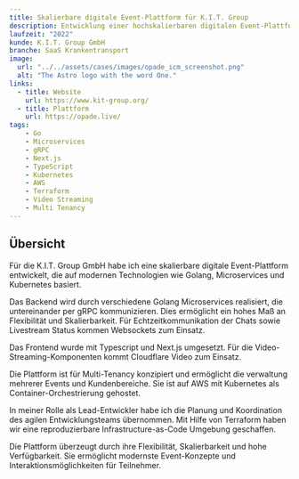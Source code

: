 ```yaml
---
title: Skalierbare digitale Event-Plattform für K.I.T. Group
description: Entwicklung einer hochskalierbaren digitalen Event-Plattform basierend auf Golang, gRPC, Next.js und Kubernetes. Ermöglicht modernste Event-Konzepte durch Echtzeit-Interaktion und Video-Streaming.
laufzeit: "2022"
kunde: K.I.T. Group GmbH
branche: SaaS Krankentransport
image:
  url: "../../assets/cases/images/opade_icm_screenshot.png"
  alt: "The Astro logo with the word One."
links:
  - title: Website
    url: https://www.kit-group.org/
  - title: Plattform
    url: https://opade.live/
tags:
    - Go
    - Microservices
    - gRPC
    - Next.js
    - TypeScript
    - Kubernetes
    - AWS
    - Terraform
    - Video Streaming
    - Multi Tenancy
---
```


## Übersicht

Für die K.I.T. Group GmbH habe ich eine skalierbare digitale Event-Plattform entwickelt, die auf modernen Technologien wie Golang, Microservices und Kubernetes basiert.

Das Backend wird durch verschiedene Golang Microservices realisiert, die untereinander per gRPC kommunizieren. Dies ermöglicht ein hohes Maß an Flexibilität und Skalierbarkeit. Für Echtzeitkommunikation der Chats sowie Livestream Status kommen Websockets zum Einsatz.

Das Frontend wurde mit Typescript und Next.js umgesetzt. Für die Video-Streaming-Komponenten kommt Cloudflare Video zum Einsatz.

Die Plattform ist für Multi-Tenancy konzipiert und ermöglicht die verwaltung mehrerer Events und Kundenbereiche. Sie ist auf AWS mit Kubernetes als Container-Orchestrierung gehostet.

In meiner Rolle als Lead-Entwickler habe ich die Planung und Koordination des agilen Entwicklungsteams übernommen. Mit Hilfe von Terraform haben wir eine reproduzierbare Infrastructure-as-Code Umgebung geschaffen.

Die Plattform überzeugt durch ihre Flexibilität, Skalierbarkeit und hohe Verfügbarkeit. Sie ermöglicht modernste Event-Konzepte und Interaktionsmöglichkeiten für Teilnehmer.